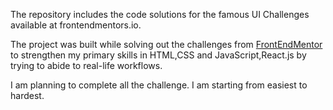 The repository includes the code solutions for the famous UI Challenges available at frontendmentors.io.

The project was built while solving out the challenges from [FrontEndMentor]("https://www.frontendmentor.io/challenges") to strengthen my primary skills in HTML,CSS and JavaScript,React.js by trying to abide to real-life workflows.


I am planning to complete all the challenge. I am starting from easiest to hardest.
